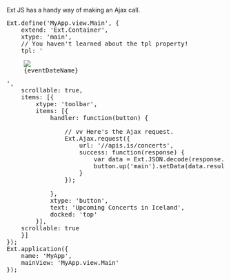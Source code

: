 Ext JS has a handy way of making an Ajax call. 

<pre class="runnable modern">
Ext.define('MyApp.view.Main', {
    extend: 'Ext.Container',
    xtype: 'main',
    // You haven't learned about the tpl property!
    tpl: '<tpl for="."><figure><img src="{imageSource}"><figcaption>{eventDateName}</figcaption></figure></tpl>',
    scrollable: true,
    items: [{
        xtype: 'toolbar',
        items: [{
            handler: function(button) {

                // vv Here's the Ajax request.
                Ext.Ajax.request({
                    url: '//apis.is/concerts',
                    success: function(response) {
                        var data = Ext.JSON.decode(response.responseText);
                        button.up('main').setData(data.results);
                    }
                });

            },
            xtype: 'button',
            text: 'Upcoming Concerts in Iceland',
            docked: 'top'
        }],
    scrollable: true
    }]
});
Ext.application({
    name: 'MyApp',
    mainView: 'MyApp.view.Main'
});

</pre>